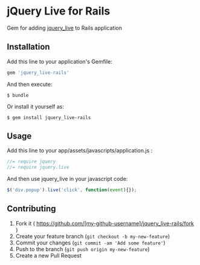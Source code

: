 # jQuery Live for Rails

Gem for adding [jquery_live](https://github.com/shved270189/jquery_live) to Rails application

## Installation

Add this line to your application's Gemfile:

```ruby
gem 'jquery_live-rails'
```

And then execute:

    $ bundle

Or install it yourself as:

    $ gem install jquery_live-rails

## Usage

Add this line to your app/assets/javascripts/application.js :

```javascript
//= require jquery
//= require jquery.live
```

And then use jquery_live in your javascript code:

```javascript
$('div.popup').live('click', function(event){});
```

## Contributing

1. Fork it ( https://github.com/[my-github-username]/jquery_live-rails/fork )
2. Create your feature branch (`git checkout -b my-new-feature`)
3. Commit your changes (`git commit -am 'Add some feature'`)
4. Push to the branch (`git push origin my-new-feature`)
5. Create a new Pull Request
